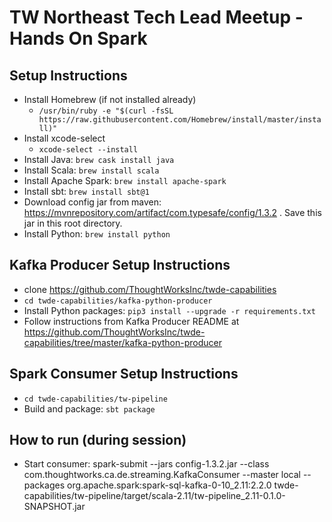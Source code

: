 # TW Northeast Tech Lead Meetup - Hands On Spark

## Setup Instructions

* Install Homebrew (if not installed already)
  * `/usr/bin/ruby -e "$(curl -fsSL https://raw.githubusercontent.com/Homebrew/install/master/install)"`
* Install xcode-select
  * `xcode-select --install`
* Install Java: `brew cask install java`
* Install Scala: `brew install scala`
* Install Apache Spark: `brew install apache-spark`
* Install sbt: `brew install sbt@1`
* Download config jar from maven: https://mvnrepository.com/artifact/com.typesafe/config/1.3.2 .
  Save this jar in this root directory.
* Install Python: `brew install python`

## Kafka Producer Setup Instructions

* clone https://github.com/ThoughtWorksInc/twde-capabilities
* `cd twde-capabilities/kafka-python-producer`
* Install Python packages: `pip3 install --upgrade -r requirements.txt`
* Follow instructions from Kafka Producer README at
https://github.com/ThoughtWorksInc/twde-capabilities/tree/master/kafka-python-producer

## Spark Consumer Setup Instructions

* `cd twde-capabilities/tw-pipeline`
* Build and package: `sbt package`

## How to run (during session)
* Start consumer: spark-submit --jars config-1.3.2.jar --class com.thoughtworks.ca.de.streaming.KafkaConsumer --master local --packages org.apache.spark:spark-sql-kafka-0-10_2.11:2.2.0 twde-capabilities/tw-pipeline/target/scala-2.11/tw-pipeline_2.11-0.1.0-SNAPSHOT.jar
